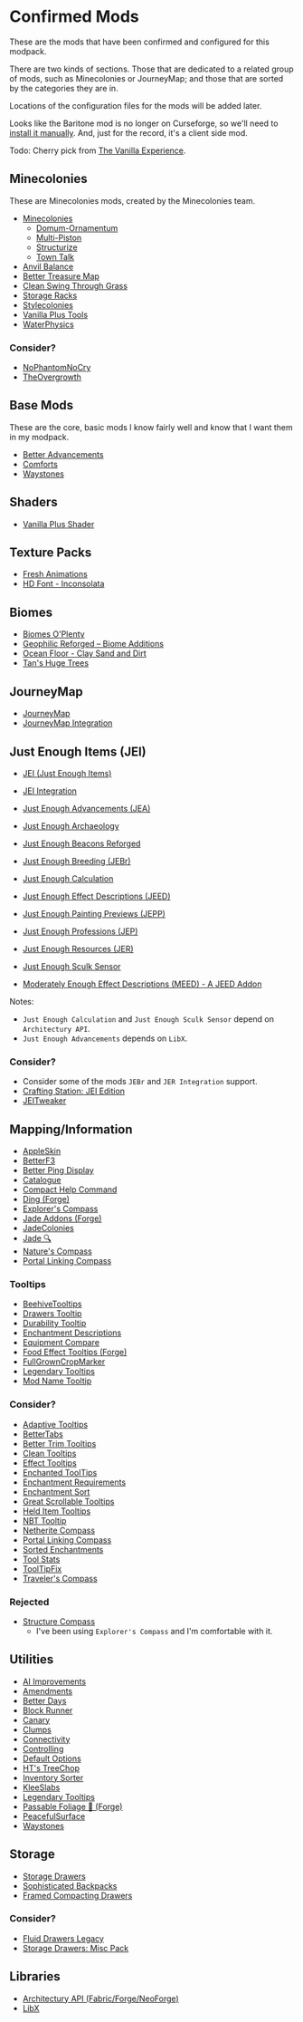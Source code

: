 # Confirmed Mods

These are the mods that have been confirmed and configured for this modpack.

There are two kinds of sections. Those that are dedicated to a related group
of mods, such as Minecolonies or JourneyMap; and those that are sorted by the
categories they are in.

Locations of the configuration files for the mods will be added later.

Looks like the Baritone mod is no longer on Curseforge, so we'll need to
[install it manually](https://github.com/cabaletta/baritone). And, just for
the record, it's a client side mod.

Todo: Cherry pick from [The Vanilla
Experience](https://www.curseforge.com/minecraft/modpacks/the-vanilla-experience).

## Minecolonies

These are Minecolonies mods, created by the Minecolonies team.

- [Minecolonies](https://www.curseforge.com/minecraft/mc-mods/minecolonies)
  - [Domum-Ornamentum](https://www.curseforge.com/minecraft/mc-mods/domum-ornamentum)
  - [Multi-Piston](https://www.curseforge.com/minecraft/mc-mods/multi-piston)
  - [Structurize](https://www.curseforge.com/minecraft/mc-mods/structurize)
  - [Town Talk](https://www.curseforge.com/minecraft/mc-mods/towntalk)
- [Anvil Balance](https://www.curseforge.com/minecraft/mc-mods/anvil-balance)
- [Better Treasure Map](https://www.curseforge.com/minecraft/mc-mods/treasuredistance)
- [Clean Swing Through Grass](https://www.curseforge.com/minecraft/mc-mods/clean-swing-through-grass)
- [Storage Racks](https://www.curseforge.com/minecraft/mc-mods/storage-racks)
- [Stylecolonies](https://www.curseforge.com/minecraft/mc-mods/stylecolonies)
- [Vanilla Plus Tools](https://www.curseforge.com/minecraft/mc-mods/vanilla-tools)
- [WaterPhysics](https://www.curseforge.com/minecraft/mc-mods/waterphysics)

### Consider?

- [NoPhantomNoCry](https://www.curseforge.com/minecraft/mc-mods/nophantomnocry)
- [TheOvergrowth](https://www.curseforge.com/minecraft/mc-mods/theovergrowth)

## Base Mods

These are the core, basic mods I know fairly well and know that I want them in
my modpack.

- [Better Advancements](https://www.curseforge.com/minecraft/mc-mods/better-advancements)
- [Comforts](https://www.curseforge.com/minecraft/mc-mods/comforts)
- [Waystones](https://www.curseforge.com/minecraft/mc-mods/waystones)

## Shaders

- [Vanilla Plus Shader](https://www.curseforge.com/minecraft/shaders/vanilla-plus-shader)

## Texture Packs

- [Fresh Animations](https://www.curseforge.com/minecraft/texture-packs/fresh-animations)
- [HD Font - Inconsolata](https://www.curseforge.com/minecraft/texture-packs/hd-font-inconsolata)

## Biomes

- [Biomes O'Plenty](https://www.curseforge.com/minecraft/mc-mods/biomes-o-plenty)
- [Geophilic Reforged – Biome Additions](https://www.curseforge.com/minecraft/mc-mods/geophilic-reforged)
- [Ocean Floor - Clay Sand and Dirt](https://www.curseforge.com/minecraft/mc-mods/ocean-floor-clay-sand-and-dirt)
- [Tan's Huge Trees](https://www.curseforge.com/minecraft/mc-mods/tan-huge-trees)

## JourneyMap

- [JourneyMap](https://www.curseforge.com/minecraft/mc-mods/journeymap)
- [JourneyMap Integration](https://www.curseforge.com/minecraft/mc-mods/journeymap-integration)

## Just Enough Items (JEI)

- [JEI (Just Enough Items)](https://www.curseforge.com/minecraft/mc-mods/jei)

- [JEI Integration](https://www.curseforge.com/minecraft/mc-mods/jei-integration)
- [Just Enough Advancements (JEA)](https://www.curseforge.com/minecraft/mc-mods/jea)
- [Just Enough Archaeology](https://www.curseforge.com/minecraft/mc-mods/just-enough-archaeology)
- [Just Enough Beacons Reforged](https://www.curseforge.com/minecraft/mc-mods/just-enough-beacons-reforged)
- [Just Enough Breeding (JEBr)](https://www.curseforge.com/minecraft/mc-mods/justenoughbreeding)
- [Just Enough Calculation](https://www.curseforge.com/minecraft/mc-mods/just-enough-calculation)
- [Just Enough Effect Descriptions (JEED)](https://www.curseforge.com/minecraft/mc-mods/just-enough-effect-descriptions-jeed)
- [Just Enough Painting Previews (JEPP)](https://www.curseforge.com/minecraft/mc-mods/jepp)
- [Just Enough Professions (JEP)](https://www.curseforge.com/minecraft/mc-mods/just-enough-professions-jep)
- [Just Enough Resources (JER)](https://www.curseforge.com/minecraft/mc-mods/just-enough-resources-jer)
- [Just Enough Sculk Sensor](https://www.curseforge.com/minecraft/mc-mods/just-enough-sculk-sensor)
- [Moderately Enough Effect Descriptions (MEED) - A JEED Addon](https://www.curseforge.com/minecraft/mc-mods/moderately-enough-effect-descriptions-meed-a-jeed-addon)

Notes:

- `Just Enough Calculation` and `Just Enough Sculk Sensor` depend on `Architectury API`.
- `Just Enough Advancements` depends on `LibX`.

### Consider?

- Consider some of the mods `JEBr` and `JER Integration` support.
- [Crafting Station: JEI Edition](https://www.curseforge.com/minecraft/mc-mods/crafting-station-jei-edition)
- [JEITweaker](https://www.curseforge.com/minecraft/mc-mods/jeitweaker)

## Mapping/Information

- [AppleSkin](https://www.curseforge.com/minecraft/mc-mods/appleskin)
- [BetterF3](https://www.curseforge.com/minecraft/mc-mods/betterf3)
- [Better Ping Display](https://www.curseforge.com/minecraft/mc-mods/better-ping-display)
- [Catalogue](https://www.curseforge.com/minecraft/mc-mods/catalogue)
- [Compact Help Command](https://www.curseforge.com/minecraft/mc-mods/compact-help-command)
- [Ding (Forge)](https://www.curseforge.com/minecraft/mc-mods/ding)
- [Explorer's Compass](https://www.curseforge.com/minecraft/mc-mods/explorers-compass)
- [Jade Addons (Forge)](https://www.curseforge.com/minecraft/mc-mods/jade-addons)
- [JadeColonies](https://www.curseforge.com/minecraft/mc-mods/jadecolonies)
- [Jade 🔍](https://www.curseforge.com/minecraft/mc-mods/jade)
- [Nature's Compass](https://www.curseforge.com/minecraft/mc-mods/natures-compass)
- [Portal Linking Compass](https://www.curseforge.com/minecraft/mc-mods/portal-linking-compass)

### Tooltips

- [BeehiveTooltips](https://www.curseforge.com/minecraft/mc-mods/beehivetooltips)
- [Drawers Tooltip](https://www.curseforge.com/minecraft/mc-mods/drawers-tooltip)
- [Durability Tooltip](https://www.curseforge.com/minecraft/mc-mods/durability-tooltip)
- [Enchantment Descriptions](https://www.curseforge.com/minecraft/mc-mods/enchantment-descriptions)
- [Equipment Compare](https://www.curseforge.com/minecraft/mc-mods/equipment-compare)
- [Food Effect Tooltips (Forge)](https://www.curseforge.com/minecraft/mc-mods/food-effect-tooltips-forge)
- [FullGrownCropMarker](https://www.curseforge.com/minecraft/mc-mods/full-grown-crop-marker)
- [Legendary Tooltips](https://www.curseforge.com/minecraft/mc-mods/legendary-tooltips)
- [Mod Name Tooltip](https://www.curseforge.com/minecraft/mc-mods/mod-name-tooltip)

### Consider?

- [Adaptive Tooltips](https://www.curseforge.com/minecraft/mc-mods/adaptive-tooltips)
- [BetterTabs](https://www.curseforge.com/minecraft/mc-mods/bettertabs)
- [Better Trim Tooltips](https://www.curseforge.com/minecraft/mc-mods/better-trim-tooltips)
- [Clean Tooltips](https://www.curseforge.com/minecraft/mc-mods/clean-tooltips)
- [Effect Tooltips](https://www.curseforge.com/minecraft/mc-mods/effect-tooltips)
- [Enchanted ToolTips](https://www.curseforge.com/minecraft/mc-mods/enchanted-tooltips)
- [Enchantment Requirements](https://www.curseforge.com/minecraft/mc-mods/enchantmentrequirements)
- [Enchantment Sort](https://www.curseforge.com/minecraft/mc-mods/enchantment-sort)
- [Great Scrollable Tooltips](https://www.curseforge.com/minecraft/mc-mods/great-scrollable-tooltips)
- [Held Item Tooltips](https://www.curseforge.com/minecraft/mc-mods/held-item-tooltips)
- [NBT Tooltip](https://www.curseforge.com/minecraft/mc-mods/nbt-tooltip)
- [Netherite Compass](https://www.curseforge.com/minecraft/mc-mods/netherite-compass)
- [Portal Linking Compass](https://www.curseforge.com/minecraft/mc-mods/portal-linking-compass)
- [Sorted Enchantments](https://www.curseforge.com/minecraft/mc-mods/sorted-enchantments)
- [Tool Stats](https://www.curseforge.com/minecraft/mc-mods/tool-stats)
- [ToolTipFix](https://www.curseforge.com/minecraft/mc-mods/tooltipfix)
- [Traveler's Compass](https://www.curseforge.com/minecraft/mc-mods/travelers-compass)

### Rejected

- [Structure Compass](https://www.curseforge.com/minecraft/mc-mods/structure-compass)
  - I've been using `Explorer's Compass` and I'm comfortable with it.

## Utilities

- [AI Improvements](https://www.curseforge.com/minecraft/mc-mods/ai-improvements)
- [Amendments](https://www.curseforge.com/minecraft/mc-mods/amendments)
- [Better Days](https://www.curseforge.com/minecraft/mc-mods/betterdays)
- [Block Runner](https://www.curseforge.com/minecraft/mc-mods/block-runner-forge)
- [Canary](https://www.curseforge.com/minecraft/mc-mods/canary)
- [Clumps](https://www.curseforge.com/minecraft/mc-mods/clumps)
- [Connectivity](https://www.curseforge.com/minecraft/mc-mods/connectivity)
- [Controlling](https://www.curseforge.com/minecraft/mc-mods/controlling)
- [Default Options](https://www.curseforge.com/minecraft/mc-mods/default-options)
- [HT's TreeChop](https://www.curseforge.com/minecraft/mc-mods/treechop)
- [Inventory Sorter](https://www.curseforge.com/minecraft/mc-mods/inventory-sorter)
- [KleeSlabs](https://www.curseforge.com/minecraft/mc-mods/kleeslabs)
- [Legendary Tooltips](https://www.curseforge.com/minecraft/mc-mods/legendary-tooltips)
- [Passable Foliage 🌳 (Forge)](https://www.curseforge.com/minecraft/mc-mods/passable-foliage)
- [PeacefulSurface](https://www.curseforge.com/minecraft/mc-mods/peacefulsurface)
- [Waystones](https://www.curseforge.com/minecraft/mc-mods/waystones)

## Storage

- [Storage Drawers](https://www.curseforge.com/minecraft/mc-mods/storage-drawers)
- [Sophisticated Backpacks](https://www.curseforge.com/minecraft/mc-mods/sophisticated-backpacks)
- [Framed Compacting Drawers](https://www.curseforge.com/minecraft/mc-mods/framed-compacting-drawers)

### Consider?

- [Fluid Drawers Legacy](https://legacy.curseforge.com/minecraft/mc-mods/fluid-drawers-legacy)
- [Storage Drawers: Misc Pack](https://legacy.curseforge.com/minecraft/mc-mods/storage-drawers-misc-pack)

## Libraries

- [Architectury API (Fabric/Forge/NeoForge)](https://www.curseforge.com/minecraft/mc-mods/architectury-api)
- [LibX](https://www.curseforge.com/minecraft/mc-mods/libx)
